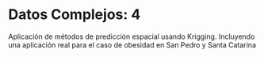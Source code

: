 # Datos Complejos: 4
Aplicación de métodos de predicción espacial usando Krigging. Incluyendo una aplicación real para el caso de obesidad en San Pedro y Santa Catarina
